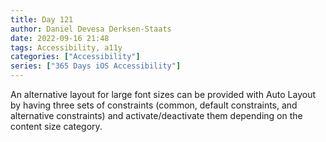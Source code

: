 ```yaml
---
title: Day 121
author: Daniel Devesa Derksen-Staats
date: 2022-09-16 21:48
tags: Accessibility, a11y
categories: ["Accessibility"]
series: ["365 Days iOS Accessibility"]
---
```


An alternative layout for large font sizes can be provided with Auto Layout by having three sets of constraints (common, default constraints, and alternative constraints) and activate/deactivate them depending on the content size category.